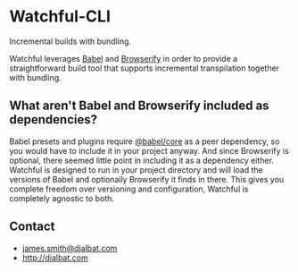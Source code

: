 # Watchful-CLI

Incremental builds with bundling.

Watchful leverages [Babel](https://babeljs.io/) and [Browserify](http://browserify.org/) in order to provide a straightforward build tool that supports incremental transpilation together with bundling.

## What aren't Babel and Browserify included as dependencies?

Babel presets and plugins require [@babel/core](https://babeljs.io/docs/en/babel-core) as a peer dependency, so you would have to include it in your project anyway. And since Browserify is optional, there seemed little point in including it as a dependency either. Watchful is designed to run in your project directory and will load the versions of Babel and optionally Browserify it finds in there. This gives you complete freedom over versioning and configuration, Watchful is completely agnostic to both. 

## Contact

- james.smith@djalbat.com
- http://djalbat.com
